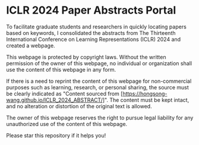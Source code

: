 # ICLR 2024 Paper Abstracts Portal
To facilitate graduate students and researchers in quickly locating papers based on keywords, I consolidated the abstracts from The Thirteenth International Conference on Learning Representations (ICLR) 2024 and created a webpage.

This webpage is protected by copyright laws. Without the written permission of the owner of this webpage, no individual or organization shall use the content of this webpage in any form. 

If there is a need to reprint the content of this webpage for non-commercial purposes such as learning, research, or personal sharing, the source must be clearly indicated as "Content sourced from [https://hongsong-wang.github.io/ICLR_2024_ABSTRACT/]". The content must be kept intact, and no alteration or distortion of the original text is allowed. 

The owner of this webpage reserves the right to pursue legal liability for any unauthorized use of the content of this webpage.

Please star this repository if it helps you!

